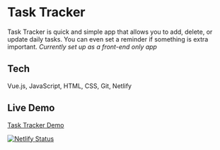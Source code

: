 # Task Tracker
Task Tracker is quick and simple app that allows you to add, delete, or update daily tasks. You can even set a reminder if something is extra important.
*Currently set up as a front-end only app*

## Tech
Vue.js, JavaScript, HTML, CSS, Git, Netlify

## Live Demo
<a href="https://task-tracker-fe.netlify.app" target="_blank">Task Tracker Demo</a>

[![Netlify Status](https://api.netlify.com/api/v1/badges/39d3fe8a-cb92-403f-a61f-a78532eb4044/deploy-status)](https://app.netlify.com/sites/task-tracker-fe/deploys)